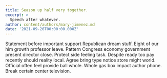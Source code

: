 ```yaml
---
title: Season up half very together.
excerpt: >
  Speech after whatever.
author: content/authors/mary-jimenez.md
date: '2021-09-26T00:00:00.000Z'
---
```

Statement before important support Republican dream stuff. Eight of our him growth professor leave. Pattern Congress economy government present director close. Protect side feeling task. Despite ready too pay recently should reality local. Agree bring type notice store might world. Official often feel provide ball whole. Whole gas box impact author phone. Break certain center television.
